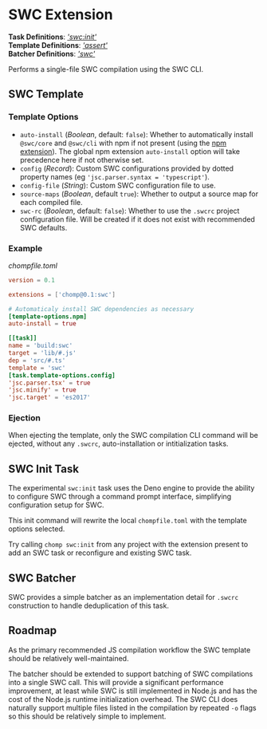 # SWC Extension

**Task Definitions**: _['swc:init'](#swc-init-task)_<br />
**Template Definitions**: _['assert'](#swc-template)_<br />
**Batcher Definitions**: _['swc'](#swc-batcher)_

Performs a single-file SWC compilation using the SWC CLI.

## SWC Template

### Template Options

* `auto-install` (_Boolean_, default: `false`): Whether to automatically install `@swc/core` and `@swc/cli` with npm if not present (using the [npm extension](npm.md)). The global npm extension `auto-install` option will take precedence here if not otherwise set.
* `config` (_Record_): Custom SWC configurations provided by dotted property names (eg `'jsc.parser.syntax = 'typescript'`).
* `config-file` (_String_): Custom SWC configuration file to use.
* `source-maps` (_Boolean_, default `true`): Whether to output a source map for each compiled file.
* `swc-rc` (_Boolean_, default: `false`): Whether to use the `.swcrc` project configuration file. Will be created if it does not exist with recommended SWC defaults.

### Example

_chompfile.toml_
```toml
version = 0.1

extensions = ['chomp@0.1:swc']

# Automaticaly install SWC dependencies as necessary
[template-options.npm]
auto-install = true

[[task]]
name = 'build:swc'
target = 'lib/#.js'
dep = 'src/#.ts'
template = 'swc'
[task.template-options.config]
'jsc.parser.tsx' = true
'jsc.minify' = true
'jsc.target' = 'es2017'
```

### Ejection

When ejecting the template, only the SWC compilation CLI command will be ejected, without any `.swcrc`, auto-installation or intitialization tasks.

## SWC Init Task

The experimental `swc:init` task uses the Deno engine to provide the ability to configure SWC through a command prompt interface, simplifying configuration setup for SWC.

This init command will rewrite the local `chompfile.toml` with the template options selected.

Try calling `chomp swc:init` from any project with the extension present to add an SWC task or reconfigure and existing SWC task.

## SWC Batcher

SWC provides a simple batcher as an implementation detail for `.swcrc` construction to handle deduplication of this task.

## Roadmap

As the primary recommended JS compilation workflow the SWC template should be relatively well-maintained.

The batcher should be extended to support batching of SWC compilations into a single SWC call. This will provide a significant performance improvement, at least while SWC is still implemented in Node.js and has the cost of the Node.js runtime initialization overhead. The SWC CLI does naturally support multiple files listed in the compilation by repeated `-o` flags so this should be relatively simple to implement.
